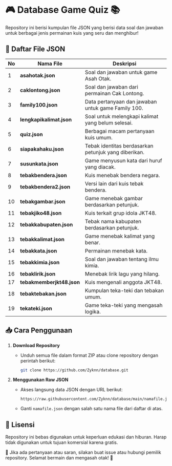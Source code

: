 # 🎮 Database Game Quiz 📚

Repository ini berisi kumpulan file JSON yang berisi data soal dan jawaban untuk berbagai jenis permainan kuis yang seru dan menghibur!

## 📂 Daftar File JSON

| No  | Nama File              | Deskripsi |
|-----|------------------------|-----------|
| 1   | **asahotak.json**      | Soal dan jawaban untuk game Asah Otak. |
| 2   | **caklontong.json**    | Soal dan jawaban dari permainan Cak Lontong. |
| 3   | **family100.json**     | Data pertanyaan dan jawaban untuk game Family 100. |
| 4   | **lengkapikalimat.json** | Soal untuk melengkapi kalimat yang belum selesai. |
| 5   | **quiz.json**          | Berbagai macam pertanyaan kuis umum. |
| 6   | **siapakahaku.json**   | Tebak identitas berdasarkan petunjuk yang diberikan. |
| 7   | **susunkata.json**     | Game menyusun kata dari huruf yang diacak. |
| 8   | **tebakbendera.json**  | Kuis menebak bendera negara. |
| 9   | **tebakbendera2.json** | Versi lain dari kuis tebak bendera. |
| 10  | **tebakgambar.json**   | Game menebak gambar berdasarkan petunjuk. |
| 11  | **tebakjiko48.json**   | Kuis terkait grup idola JKT48. |
| 12  | **tebakkabupaten.json** | Tebak nama kabupaten berdasarkan petunjuk. |
| 13  | **tebakkalimat.json**  | Game menebak kalimat yang benar. |
| 14  | **tebakkata.json**     | Permainan menebak kata. |
| 15  | **tebakkimia.json**    | Soal dan jawaban tentang ilmu kimia. |
| 16  | **tebaklirik.json**    | Menebak lirik lagu yang hilang. |
| 17  | **tebakmemberjkt48.json** | Kuis mengenali anggota JKT48. |
| 18  | **tebaktebakan.json**  | Kumpulan teka-teki dan tebakan umum. |
| 19  | **tekateki.json**      | Game teka-teki yang mengasah logika. |

## 📥 Cara Penggunaan

1. **Download Repository**
   - Unduh semua file dalam format ZIP atau clone repository dengan perintah berikut:
     ```bash
     git clone https://github.com/Zyknn/database.git
     ```

2. **Menggunakan Raw JSON**
   - Akses langsung data JSON dengan URL berikut:
     ```
     https://raw.githubusercontent.com/Zyknn/database/main/namafile.json
     ```
   - Ganti `namafile.json` dengan salah satu nama file dari daftar di atas.

## 📜 Lisensi

Repository ini bebas digunakan untuk keperluan edukasi dan hiburan. Harap tidak digunakan untuk tujuan komersial karena gratis.

📩 Jika ada pertanyaan atau saran, silakan buat issue atau hubungi pemilik repository. Selamat bermain dan mengasah otak! 🎉

